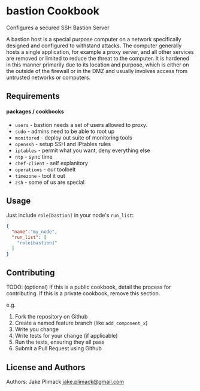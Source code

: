 bastion Cookbook
================
Configures a secured SSH Bastion Server

A bastion host is a special purpose computer on a network specifically designed and configured to withstand attacks. The computer generally hosts a single application, for example a proxy server, and all other services are removed or limited to reduce the threat to the computer. It is hardened in this manner primarily due to its location and purpose, which is either on the outside of the firewall or in the DMZ and usually involves access from untrusted networks or computers.

Requirements
------------
#### packages / cookbooks
- `users` - bastion needs a set of users allowed to proxy.
- `sudo` - admins need to be able to root up
- `monitored` - deploy out suite of monitoring tools
- `openssh` - setup SSH and IPtables rules
- `iptables` - permit what you want, deny everything else
- `ntp` - sync time
- `chef-client` - self explanitory
- `operations` - our toolbelt
- `timezone` - tool it out
- `zsh` - some of us are special

Usage
-----
Just include `role[bastion]` in your node's `run_list`:

```json
{
  "name":"my_node",
  "run_list": [
    "role[bastion]"
  ]
}
```

Contributing
------------
TODO: (optional) If this is a public cookbook, detail the process for contributing. If this is a private cookbook, remove this section.

e.g.
1. Fork the repository on Github
2. Create a named feature branch (like `add_component_x`)
3. Write you change
4. Write tests for your change (if applicable)
5. Run the tests, ensuring they all pass
6. Submit a Pull Request using Github

License and Authors
-------------------
Authors: Jake Plimack <jake.plimack@gmail.com>
